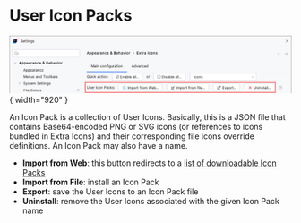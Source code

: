 <show-structure for="chapter,procedure,tab,def"/>

# User Icon Packs

![](../../images/extra-icons/extra-icons-icon-packs.png){ width="920" }

An Icon Pack is a collection of User Icons. Basically, this is a JSON file that contains Base64-encoded PNG or SVG icons (or references to icons bundled in Extra Icons) and their corresponding file icons override definitions.
An Icon Pack may also have a name.

- **Import from Web**: this button redirects to a [list of downloadable Icon Packs](https://github.com/jonathanlermitage/intellij-extra-icons-plugin/blob/master/themes/THEMES.md#downloadable-icon-packs)
- **Import from File**: install an Icon Pack
- **Export**: save the User Icons to an Icon Pack file
- **Uninstall**: remove the User Icons associated with the given Icon Pack name
